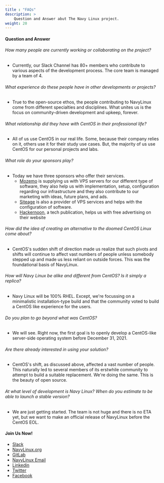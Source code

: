 ```yaml
---
title : "FAQs"
description: >
    Question and Answer abut The Navy Linux project.
weight: 20
---
```



#### Question and Answer

###### How many people are currently working or collaborating on the project?
* Currently, our Slack Channel has 80+ members who contribute to various aspects of the development process. The core team is managed by a team of 4.

###### What experience do these people have in other developments or projects?
* True to the open-source ethos, the people contributing to NavyLinux come from different specialties and disciplines. What unites us is the focus on community-driven development and upkeep, forever.

###### What relationship did they have with CentOS in their professional life?
* All of us use CentOS in our real life. Some, because their company relies on it, others use it for their study use cases. But, the majority of us use CentOS for our personal projects and labs.

###### What role do your sponsors play?
* Today we have three sponsors who offer their services.
    * [Mozemo](https://mozemo.net/) is supplying us with VPS servers for our different type of software, they also help us with implementation, setup, configuration regarding our infrastructure and they also contribute to our marketing with ideas, future plans, and ads.
    * [Siteage](https://www.siteage.net/) is also a provider of VPS services and helps with the configuration of software.
    * [Hackernoon](https://hackernoon.com/), a tech publication, helps us with free advertising on their website

###### How did the idea of ​​creating an alternative to the doomed CentOS Linux come about?
* CentOS's sudden shift of direction made us realize that such pivots and shifts will continue to affect vast numbers of people unless somebody stepped up and made us less reliant on outside forces. This was the foundational basis of NavyLinux.

###### How will Navy Linux be alike and different from CentOS? Is it simply a replica?
* Navy Linux will be 100% RHEL. Except, we're focussing on a minimalistic installation-type build and that the community voted to build a CentOS like experience for the users.

###### Do you plan to go beyond what was CentOS?
* We will see. Right now, the first goal is to openly develop a CentOS-like server-side operating system before December 31, 2021.

###### Are there already interested in using your solution?
* CentOS's shift, as discussed above, affected a vast number of people. This naturally led to several members of its erstwhile community to attempt to build a suitable replacement. We're doing the same. This is the beauty of open source.

###### At what level of development is Navy Linux? When do you estimate to be able to launch a stable version?
* We are just getting started. The team is not huge and there is no ETA yet, but we want to make an official release of NavyLinux before the CentOS EOL.

#### Join Us Now!
* [Slack](https://join.slack.com/t/nuevoespaciod-ghs4889/shared_invite/zt-kj37s3lu-~JkloN8UHgH38cyuD97V7Q)
* [NavyLinux.org](http://navylinux.org/)
* [GitLab](https://git.navylinux.org/)
* [NavyLinux Email](mailto:team@navylinux.com)
* [Linkedin](https://www.linkedin.com/company/navy-linux)
* [Twitter](https://twitter.com/NavyLinux)
* [Facebook](https://www.facebook.com/navylinux)
